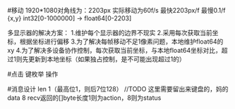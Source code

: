 #移动
1920*1080对角线为：2203px
实际移动为60f/s
最快2203px/f
最慢0.1/f
{x,y} int32[0-1000000] -> float64[0-2203]

多显示器的解决方案：
1.维护每个显示器的边界不现实
2.采用每次获取当前坐标，根据坐标进行偏移
3.为了解决每帧移动不足1像素问题，本地维护float64的xy
4.为了解决多设备协作控制，每次获取当前坐标，与本地float64坐标对比，超过1则先更新到本地坐标（如果独占控制，是不可能出现超过1的）

#点击
键枚举
操作

#消息设计
len 1（最高位1，则后7位128） //TODO 这里需要留出来键盘的，妈的
data 8
recv返回的[]byte长度1则为action，8则为status
